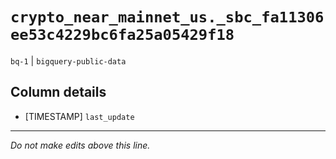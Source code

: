 # `crypto_near_mainnet_us._sbc_fa11306ee53c4229bc6fa25a05429f18`
`bq-1` | `bigquery-public-data`

## Column details
* [TIMESTAMP] `last_update`

-------------------------------------------------------------------------------
*Do not make edits above this line.*
